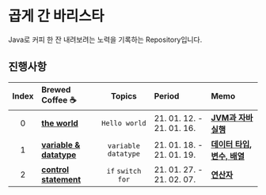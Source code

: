 # 곱게 간 바리스타

Java로 커피 한 잔 내려보려는 노력을 기록하는 Repository입니다.

## 진행사항
| Index | Brewed Coffee ☕️ | Topics | Period | Memo |
|:---:|:---|:---:|:---|:---|
| 0 | [**the world**](./210115-the-world) | `Hello world` | 21. 01. 12. - 21. 01. 16. | [**JVM과 자바 실행**](./210115-the-world/README.md) |
| 1 | [**variable & datatype**](./210118-variable) | `variable` `datatype` | 21. 01. 18. - 21. 01. 19. | [**데이터 타입, 변수, 배열**](./210118-variable/README.md) |
| 2 | [**control statement**](./210126-java-basic) | `if` `switch` `for` | 21. 01. 27. - 21. 02. 07. | [**연산자**](./210126-java-basic/README.md) |
